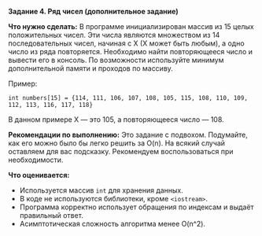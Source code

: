 **Задание 4. Ряд чисел (дополнительное задание)**

**Что нужно сделать:**
В программе инициализирован массив из 15 целых положительных чисел. Эти числа являются множеством
из 14 последовательных чисел, начиная с Х (Х может быть любым), а одно число из ряда повторяется.
Необходимо найти повторяющееся число и вывести его в консоль. По возможности используйте минимум
дополнительной памяти и проходов по массиву.

Пример:
```
int numbers[15] = {114, 111, 106, 107, 108, 105, 115, 108, 110, 109, 112, 113, 116, 117, 118}
```
В данном примере Х — это 105, а повторяющееся число — 108.

**Рекомендации по выполнению:**
Это задание с подвохом. Подумайте, как его можно было бы легко решить за O(n). На всякий случай
оставляем для вас подсказку. Рекомендуем воспользоваться при необходимости.

**Что оценивается:**

 - Используется массив `int` для хранения данных.
 - В коде не используются библиотеки, кроме `<iostream>`.
 - Программа корректно использует обращения по индексам и выдаёт правильный ответ.
 - Асимптотическая сложность алгоритма менее O(n^2).
